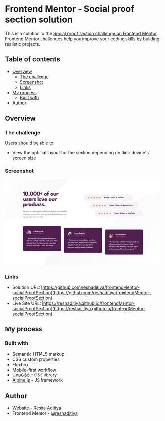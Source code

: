 # Frontend Mentor - Social proof section solution

This is a solution to the [Social proof section challenge on Frontend Mentor](https://www.frontendmentor.io/challenges/social-proof-section-6e0qTv_bA). Frontend Mentor challenges help you improve your coding skills by building realistic projects.

## Table of contents

-   [Overview](#overview)
    -   [The challenge](#the-challenge)
    -   [Screenshot](#screenshot)
    -   [Links](#links)
-   [My process](#my-process)
    -   [Built with](#built-with)
-   [Author](#author)

## Overview

### The challenge

Users should be able to:

-   View the optimal layout for the section depending on their device's screen size

### Screenshot

![](./design/desktop-design.jpg)

### Links

-   Solution URL: [https://github.com/reshaditiya/frontendMentor-socialProofSection](https://github.com/reshaditiya/frontendMentor-socialProofSection)
-   Live Site URL: [https://reshaditiya.github.io/frontendMentor-socialProofSection](https://reshaditiya.github.io/frontendMentor-socialProofSection)

## My process

### Built with

-   Semantic HTML5 markup
-   CSS custom properties
-   Flexbox
-   Mobile-first workflow
-   [UnoCSS](https://unocss.dev/) - CSS library
-   [Alpine.js](https://alpinejs.dev/) - JS framework

## Author

-   Website - [Resha Aditiya](https://reshaditiya.com)
-   Frontend Mentor - [@reshaditiya](https://www.frontendmentor.io/profile/reshaditiya)